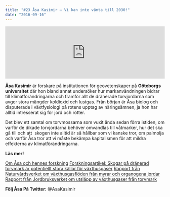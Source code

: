 ```yaml
---
title: "#23 Åsa Kasimir – Vi kan inte vänta till 2030!"
date: "2016-09-16"
---
```


<iframe src="https://w.soundcloud.com/player/?url=https%3A//api.soundcloud.com/tracks/283158390&amp;color=ff5500&amp;auto_play=false&amp;hide_related=false&amp;show_comments=true&amp;show_user=true&amp;show_reposts=false" width="100%" height="166" frameborder="no" scrolling="no"></iframe>

**Åsa Kasimir** är forskare på institutionen för geovetenskaper på **Göteborgs universitet** där hon bland annat undersöker hur markanvändningen bidrar till klimatförändringarna och framför allt de dränerade torvjordarna som avger stora mängder koldioxid och lustgas. Från början är Åsa biolog och disputerade i växtfysiologi på rotens upptag av näringsämnen, ja hon har alltid intresserat sig för jord och rötter.

Det blev ett samtal om torvmossarna som vuxit ända sedan förra istiden, om varför de dikade torvjordarna behöver omvandlas till våtmarker, hur det ska gå till och att  skogen inte alltid är så hållbar som vi kanske tror, om palmolja och varför Åsa tror att vi måste bekämpa kapitalismen för att mildra effekterna av klimatförändringarna.

**Läs mer!**

[Om Åsa och hennes forskning](http://www.gu.se/omuniversitetet/personal/?userId=xkleas&userName=%C3%85sa%20%20Kasimir%20Klemedtsson) [Forskningsartikel: Skogar på dränerad torvmark är potentiellt stora källor för växthusgaser](http://www.biogeosciences.net/13/2305/2016/) [](https://sverigesradio.se/diverse/appdata/isidor/files/406/7253.pdf)[Rapport från Naturvårdsverket om växthusgasflöden från myrar och organogena jordar](http://www.naturvardsverket.se/documents/publikationer/620-6160-7.pdf) [Rapport från Jordbruksverket om utsläpp av växthusgaser från torvmark](http://www2.jordbruksverket.se/download/18.64f2616c14acd372c5c4391c/1420810674894/ra14_24.pdf)

**Följ Åsa På Twitter:** @AsaKasimir
